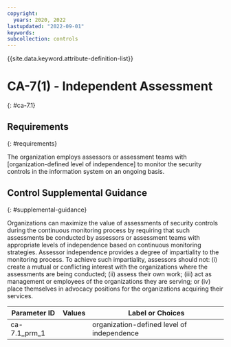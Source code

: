 ```yaml
---
copyright:
  years: 2020, 2022
lastupdated: "2022-09-01"
keywords: 
subcollection: controls
---
```



{{site.data.keyword.attribute-definition-list}}


# CA-7(1) - Independent Assessment
{: #ca-7.1}

## Requirements
{: #requirements}

The organization employs assessors or assessment teams with [organization-defined level of independence] to monitor the security controls in the information system on an ongoing basis.

## Control Supplemental Guidance
{: #supplemental-guidance}

Organizations can maximize the value of assessments of security controls during the continuous monitoring process by requiring that such assessments be conducted by assessors or assessment teams with appropriate levels of independence based on continuous monitoring strategies. Assessor independence provides a degree of impartiality to the monitoring process. To achieve such impartiality, assessors should not: (i) create a mutual or conflicting interest with the organizations where the assessments are being conducted; (ii) assess their own work; (iii) act as management or employees of the organizations they are serving; or (iv) place themselves in advocacy positions for the organizations acquiring their services.

| Parameter ID | Values | Label or Choices |
|---|---|---|
| ca-7.1_prm_1 |  | organization-defined level of independence |